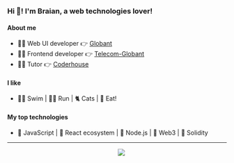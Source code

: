 ### Hi 👋! I'm Braian, a web technologies lover!

#### About me

- 👨‍💻 Web UI developer 👉 [Globant](https://www.globant.com/es)
- 👨‍💻 Frontend developer 👉 [Telecom-Globant](https://www.personal.com.ar/)
- 👨‍🏫 Tutor 👉 [Coderhouse](https://www.coderhouse.com/)

#### I like

- 🏊‍♂️ Swim | 🏃‍♂️ Run | 🐈 Cats | 🍕 Eat!

#### My top technologies

- 💛 JavaScript | 💙 React ecosystem | 💚 Node.js | 🧡 Web3 | 🖤 Solidity

---

<p align='center'>
&nbsp;&nbsp;&nbsp;&nbsp;
  <a href="https://www.linkedin.com/in/braianvaylet/"><img src="https://img.shields.io/badge/linkedin-%230077B5.svg?&style=for-the-badge&logo=linkedin&logoColor=white" /></a>
</p>
